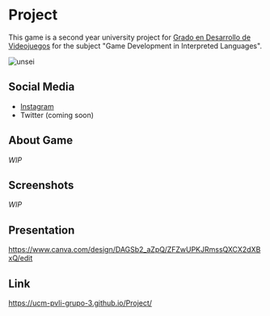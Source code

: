 # Project

This game is a second year university project for  [Grado en Desarrollo de Videojuegos](https://www.ucm.es/data/cont/docs/titulaciones/1913.pdf) for the subject "Game Development in Interpreted Languages".

![unsei](./misc/カカスライド/kakaslide.gif)

## Social Media

- [Instagram](https://www.instagram.com/guardian_enigma/)
- Twitter (coming soon)

## About Game

*WIP*

## Screenshots

*WIP*
## Presentation 

https://www.canva.com/design/DAGSb2_aZpQ/ZFZwUPKJRmssQXCX2dXBxQ/edit

## Link 
https://ucm-pvli-grupo-3.github.io/Project/


